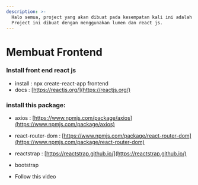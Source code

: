 ```yaml
---
description: >-
  Halo semua, project yang akan dibuat pada kesempatan kali ini adalah cek kata.
  Project ini dibuat dengan menggunakan lumen dan react js.
---
```


# Membuat Frontend

### Install front end react js

* install        : npx create-react-app frontend
* docs          : [https://reactjs.org/](https://reactjs.org/)

### install this package:

* axios                        :   [https://www.npmjs.com/package/axios](https://www.npmjs.com/package/axios)
* react-router-dom    :  [https://www.npmjs.com/package/react-router-dom](https://www.npmjs.com/package/react-router-dom)
* reactstrap                :  [https://reactstrap.github.io/](https://reactstrap.github.io/)
* bootstrap                 



* Follow this video

